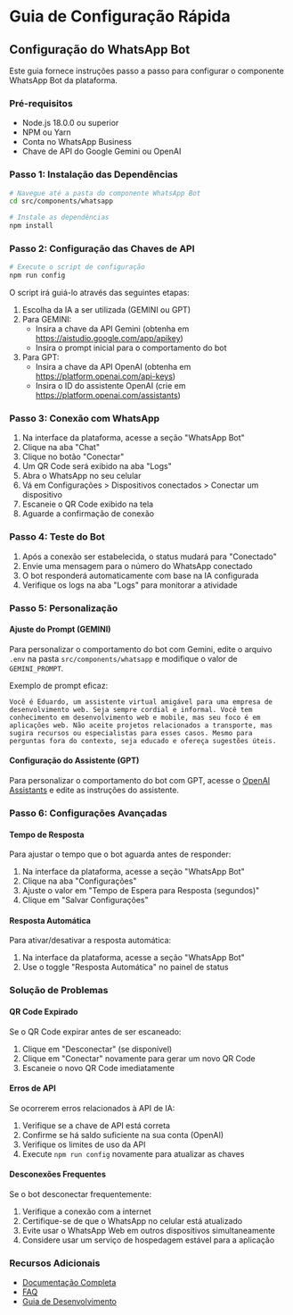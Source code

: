# Guia de Configuração Rápida

## Configuração do WhatsApp Bot

Este guia fornece instruções passo a passo para configurar o componente WhatsApp Bot da plataforma.

### Pré-requisitos

- Node.js 18.0.0 ou superior
- NPM ou Yarn
- Conta no WhatsApp Business
- Chave de API do Google Gemini ou OpenAI

### Passo 1: Instalação das Dependências

```bash
# Navegue até a pasta do componente WhatsApp Bot
cd src/components/whatsapp

# Instale as dependências
npm install
```

### Passo 2: Configuração das Chaves de API

```bash
# Execute o script de configuração
npm run config
```

O script irá guiá-lo através das seguintes etapas:

1. Escolha da IA a ser utilizada (GEMINI ou GPT)
2. Para GEMINI:
   - Insira a chave da API Gemini (obtenha em https://aistudio.google.com/app/apikey)
   - Insira o prompt inicial para o comportamento do bot
3. Para GPT:
   - Insira a chave da API OpenAI (obtenha em https://platform.openai.com/api-keys)
   - Insira o ID do assistente OpenAI (crie em https://platform.openai.com/assistants)

### Passo 3: Conexão com WhatsApp

1. Na interface da plataforma, acesse a seção "WhatsApp Bot"
2. Clique na aba "Chat"
3. Clique no botão "Conectar"
4. Um QR Code será exibido na aba "Logs"
5. Abra o WhatsApp no seu celular
6. Vá em Configurações > Dispositivos conectados > Conectar um dispositivo
7. Escaneie o QR Code exibido na tela
8. Aguarde a confirmação de conexão

### Passo 4: Teste do Bot

1. Após a conexão ser estabelecida, o status mudará para "Conectado"
2. Envie uma mensagem para o número do WhatsApp conectado
3. O bot responderá automaticamente com base na IA configurada
4. Verifique os logs na aba "Logs" para monitorar a atividade

### Passo 5: Personalização

#### Ajuste do Prompt (GEMINI)

Para personalizar o comportamento do bot com Gemini, edite o arquivo `.env` na pasta `src/components/whatsapp` e modifique o valor de `GEMINI_PROMPT`.

Exemplo de prompt eficaz:

```
Você é Eduardo, um assistente virtual amigável para uma empresa de desenvolvimento web. Seja sempre cordial e informal. Você tem conhecimento em desenvolvimento web e mobile, mas seu foco é em aplicações web. Não aceite projetos relacionados a transporte, mas sugira recursos ou especialistas para esses casos. Mesmo para perguntas fora do contexto, seja educado e ofereça sugestões úteis.
```

#### Configuração do Assistente (GPT)

Para personalizar o comportamento do bot com GPT, acesse o [OpenAI Assistants](https://platform.openai.com/assistants) e edite as instruções do assistente.

### Passo 6: Configurações Avançadas

#### Tempo de Resposta

Para ajustar o tempo que o bot aguarda antes de responder:

1. Na interface da plataforma, acesse a seção "WhatsApp Bot"
2. Clique na aba "Configurações"
3. Ajuste o valor em "Tempo de Espera para Resposta (segundos)"
4. Clique em "Salvar Configurações"

#### Resposta Automática

Para ativar/desativar a resposta automática:

1. Na interface da plataforma, acesse a seção "WhatsApp Bot"
2. Use o toggle "Resposta Automática" no painel de status

### Solução de Problemas

#### QR Code Expirado

Se o QR Code expirar antes de ser escaneado:

1. Clique em "Desconectar" (se disponível)
2. Clique em "Conectar" novamente para gerar um novo QR Code
3. Escaneie o novo QR Code imediatamente

#### Erros de API

Se ocorrerem erros relacionados à API de IA:

1. Verifique se a chave de API está correta
2. Confirme se há saldo suficiente na sua conta (OpenAI)
3. Verifique os limites de uso da API
4. Execute `npm run config` novamente para atualizar as chaves

#### Desconexões Frequentes

Se o bot desconectar frequentemente:

1. Verifique a conexão com a internet
2. Certifique-se de que o WhatsApp no celular está atualizado
3. Evite usar o WhatsApp Web em outros dispositivos simultaneamente
4. Considere usar um serviço de hospedagem estável para a aplicação

### Recursos Adicionais

- [Documentação Completa](DOCUMENTATION.md)
- [FAQ](DOCUMENTATION.md#faq)
- [Guia de Desenvolvimento](DEVELOPER_GUIDE.md)
